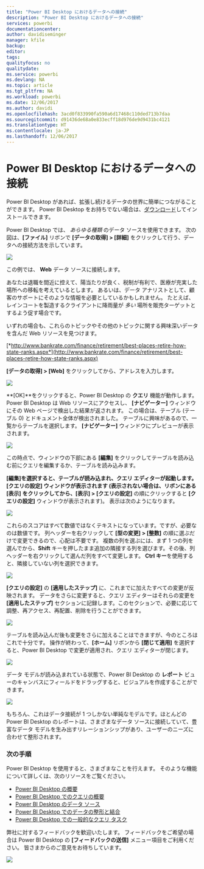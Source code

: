 ```yaml
---
title: "Power BI Desktop におけるデータへの接続"
description: "Power BI Desktop におけるデータへの接続"
services: powerbi
documentationcenter: 
author: davidiseminger
manager: kfile
backup: 
editor: 
tags: 
qualityfocus: no
qualitydate: 
ms.service: powerbi
ms.devlang: NA
ms.topic: article
ms.tgt_pltfrm: NA
ms.workload: powerbi
ms.date: 12/06/2017
ms.author: davidi
ms.openlocfilehash: 3acd0f833990fa590a6d17468c110ded713b7daa
ms.sourcegitcommit: d91436de68a0e833ecff18d976de9d9431bc4121
ms.translationtype: HT
ms.contentlocale: ja-JP
ms.lasthandoff: 12/06/2017
---
```

# <a name="connect-to-data-in-power-bi-desktop"></a>Power BI Desktop におけるデータへの接続
Power BI Desktop があれば、拡張し続けるデータの世界に簡単につながることができます。 Power BI Desktop をお持ちでない場合は、[ダウンロード](http://go.microsoft.com/fwlink/?LinkID=521662)してインストールできます。

Power BI Desktop では、 *あらゆる種類* のデータ ソースを使用できます。 次の図は、**[ファイル]** リボンで **[データの取得] \> [詳細]** をクリックして行う、データへの接続方法を示しています。

![](media/desktop-connect-to-data/getdatavid_smallv2.gif)

この例では、 **Web** データ ソースに接続します。

あなたは退職を間近に控えて、陽当たりが良く、税制が有利で、医療が充実した場所への移転を考えているとします。 あるいは、データ アナリストとして、顧客のサポートにそのような情報を必要としているかもしれません。 たとえば、レインコートを製造するクライアントに降雨量が *多い* 場所を販売ターゲットとするよう促す場合です。

いずれの場合も、これらのトピックやその他のトピックに関する興味深いデータを含んだ Web リソースを見つけます。

[*http://www.bankrate.com/finance/retirement/best-places-retire-how-state-ranks.aspx*](http://www.bankrate.com/finance/retirement/best-places-retire-how-state-ranks.aspx)

**[データの取得] \> [Web]** をクリックしてから、アドレスを入力します。

![](media/desktop-connect-to-data/connecttodata_3.png)

**[OK]**をクリックすると、Power BI Desktop の **クエリ** 機能が動作します。 Power BI Desktop は Web リソースにアクセスし、 **[ナビゲーター]** ウィンドウにその Web ページで検出した結果が返されます。 この場合は、テーブル (テーブル 0) とドキュメント全体が検出されました。 テーブルに興味があるので、一覧からテーブルを選択します。 **[ナビゲーター]** ウィンドウにプレビューが表示されます。

![](media/desktop-connect-to-data/datasources_fromnavigatordialog.png)

この時点で、ウィンドウの下部にある **[編集]** をクリックしてテーブルを読み込む前にクエリを編集するか、テーブルを読み込みます。

**[編集]**を選択すると、テーブルが読み込まれ、クエリ エディターが起動します。 **[クエリの設定]** ウィンドウが表示されます (表示されない場合は、リボンにある **[表示]** をクリックしてから、**[表示] \> [クエリの設定]** の順にクリックすると **[クエリの設定]** ウィンドウが表示されます)。 表示は次のようになります。

![](media/desktop-connect-to-data/designer_gsg_editquery.png)

これらのスコアはすべて数値ではなくテキストになっています。ですが、必要なのは数値です。 列ヘッダーを右クリックして **[型の変更] \> [整数]** の順に選ぶだけで変更できるので、心配は不要です。 複数の列を選ぶには、まず 1 つの列を選んでから、**Shift** キーを押したまま追加の隣接する列を選びます。その後、列ヘッダーを右クリックして選んだ列をすべて変更します。 **Ctrl キー**を使用すると、隣接していない列を選択できます。

![](media/desktop-connect-to-data/designer_gsg_changedatatype.png)

**[クエリの設定]** の **[適用したステップ]** に、これまでに加えたすべての変更が反映されます。 データをさらに変更すると、クエリ エディターはそれらの変更を **[適用したステップ]** セクションに記録します。このセクションで、必要に応じて調整、再アクセス、再配置、削除を行うことができます。

![](media/desktop-connect-to-data/designer_gsg_appliedsteps_changedtype.png)

テーブルを読み込んだ後も変更をさらに加えることはできますが、今のところはこれで十分です。 操作が終わって、**[ホーム]** リボンから **[閉じて適用]** を選択すると、Power BI Desktop で変更が適用され、クエリ エディターが閉じます。

![](media/desktop-connect-to-data/connecttodata_closenload.png)

データ モデルが読み込まれている状態で、Power BI Desktop の **レポート** ビューのキャンバスにフィールドをドラッグすると、ビジュアルを作成することができます。

![](media/desktop-connect-to-data/connecttodata_dragontoreportview.png)

もちろん、これはデータ接続が 1 つしかない単純なモデルです。ほとんどの Power BI Desktop のレポートは、さまざまなデータ ソースに接続していて、豊富なデータ モデルを生み出すリレーションシップがあり、ユーザーのニーズに合わせて整形されます。 

### <a name="next-steps"></a>次の手順
Power BI Desktop を使用すると、さまざまなことを行えます。 そのような機能について詳しくは、次のリソースをご覧ください。

* [Power BI Desktop の概要](desktop-getting-started.md)
* [Power BI Desktop でのクエリの概要](desktop-query-overview.md)
* [Power BI Desktop のデータ ソース](desktop-data-sources.md)
* [Power BI Desktop でのデータの整形と結合](desktop-shape-and-combine-data.md)
* [Power BI Desktop での一般的なクエリ タスク](desktop-common-query-tasks.md)   

弊社に対するフィードバックを歓迎いたします。 フィードバックをご希望の場合は Power BI Desktop の **[フィードバックの送信]** メニュー項目をご利用ください。 皆さまからのご意見をお待ちしています。

![](media/desktop-connect-to-data/sendfeedback.png)

